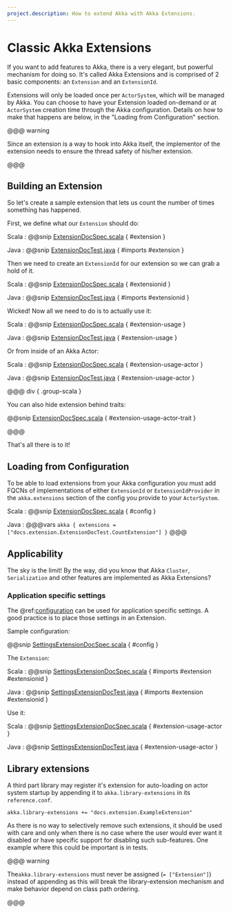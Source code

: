 ```yaml
---
project.description: How to extend Akka with Akka Extensions.
---
```

# Classic Akka Extensions

If you want to add features to Akka, there is a very elegant, but powerful mechanism for doing so.
It's called Akka Extensions and is comprised of 2 basic components: an `Extension` and an `ExtensionId`.

Extensions will only be loaded once per `ActorSystem`, which will be managed by Akka.
You can choose to have your Extension loaded on-demand or at `ActorSystem` creation time through the Akka configuration.
Details on how to make that happens are below, in the "Loading from Configuration" section.

@@@ warning

Since an extension is a way to hook into Akka itself, the implementor of the extension needs to
ensure the thread safety of his/her extension.

@@@

## Building an Extension

So let's create a sample extension that lets us count the number of times something has happened.

First, we define what our `Extension` should do:

Scala
:  @@snip [ExtensionDocSpec.scala](/akka-docs/src/test/scala/docs/extension/ExtensionDocSpec.scala) { #extension }

Java
:  @@snip [ExtensionDocTest.java](/akka-docs/src/test/java/jdocs/extension/ExtensionDocTest.java) { #imports #extension }

Then we need to create an `ExtensionId` for our extension so we can grab a hold of it.

Scala
:  @@snip [ExtensionDocSpec.scala](/akka-docs/src/test/scala/docs/extension/ExtensionDocSpec.scala) { #extensionid }

Java
:  @@snip [ExtensionDocTest.java](/akka-docs/src/test/java/jdocs/extension/ExtensionDocTest.java) { #imports #extensionid }

Wicked! Now all we need to do is to actually use it:

Scala
:  @@snip [ExtensionDocSpec.scala](/akka-docs/src/test/scala/docs/extension/ExtensionDocSpec.scala) { #extension-usage }

Java
:  @@snip [ExtensionDocTest.java](/akka-docs/src/test/java/jdocs/extension/ExtensionDocTest.java) { #extension-usage }

Or from inside of an Akka Actor:

Scala
:  @@snip [ExtensionDocSpec.scala](/akka-docs/src/test/scala/docs/extension/ExtensionDocSpec.scala) { #extension-usage-actor }

Java
:  @@snip [ExtensionDocTest.java](/akka-docs/src/test/java/jdocs/extension/ExtensionDocTest.java) { #extension-usage-actor }

@@@ div { .group-scala }

You can also hide extension behind traits:

@@snip [ExtensionDocSpec.scala](/akka-docs/src/test/scala/docs/extension/ExtensionDocSpec.scala) { #extension-usage-actor-trait }

@@@

That's all there is to it!

## Loading from Configuration

To be able to load extensions from your Akka configuration you must add FQCNs of implementations of either `ExtensionId` or `ExtensionIdProvider`
in the `akka.extensions` section of the config you provide to your `ActorSystem`.

Scala
:  @@snip [ExtensionDocSpec.scala](/akka-docs/src/test/scala/docs/extension/ExtensionDocSpec.scala) { #config }

Java
:   @@@vars
    ```
    akka {
      extensions = ["docs.extension.ExtensionDocTest.CountExtension"]
    }
    ```
    @@@

## Applicability

The sky is the limit!
By the way, did you know that Akka `Cluster`, `Serialization` and other features are implemented as Akka Extensions?

<a id="extending-akka-settings"></a>
### Application specific settings

The @ref:[configuration](general/configuration.md) can be used for application specific settings. A good practice is to place those settings in an Extension.

Sample configuration:

@@snip [SettingsExtensionDocSpec.scala](/akka-docs/src/test/scala/docs/extension/SettingsExtensionDocSpec.scala) { #config }

The `Extension`:

Scala
:  @@snip [SettingsExtensionDocSpec.scala](/akka-docs/src/test/scala/docs/extension/SettingsExtensionDocSpec.scala) { #imports #extension #extensionid }

Java
:  @@snip [SettingsExtensionDocTest.java](/akka-docs/src/test/java/jdocs/extension/SettingsExtensionDocTest.java) { #imports #extension #extensionid }

Use it:

Scala
:  @@snip [SettingsExtensionDocSpec.scala](/akka-docs/src/test/scala/docs/extension/SettingsExtensionDocSpec.scala) { #extension-usage-actor }

Java
:  @@snip [SettingsExtensionDocTest.java](/akka-docs/src/test/java/jdocs/extension/SettingsExtensionDocTest.java) { #extension-usage-actor }

## Library extensions

A third part library may register it's extension for auto-loading on actor system startup by appending it to
`akka.library-extensions` in its `reference.conf`.

```
akka.library-extensions += "docs.extension.ExampleExtension"
```

As there is no way to selectively remove such extensions, it should be used with care and only when there is no case
where the user would ever want it disabled or have specific support for disabling such sub-features. One example where
this could be important is in tests.

@@@ warning

The``akka.library-extensions`` must never be assigned (`= ["Extension"]`) instead of appending as this will break
the library-extension mechanism and make behavior depend on class path ordering.

@@@
